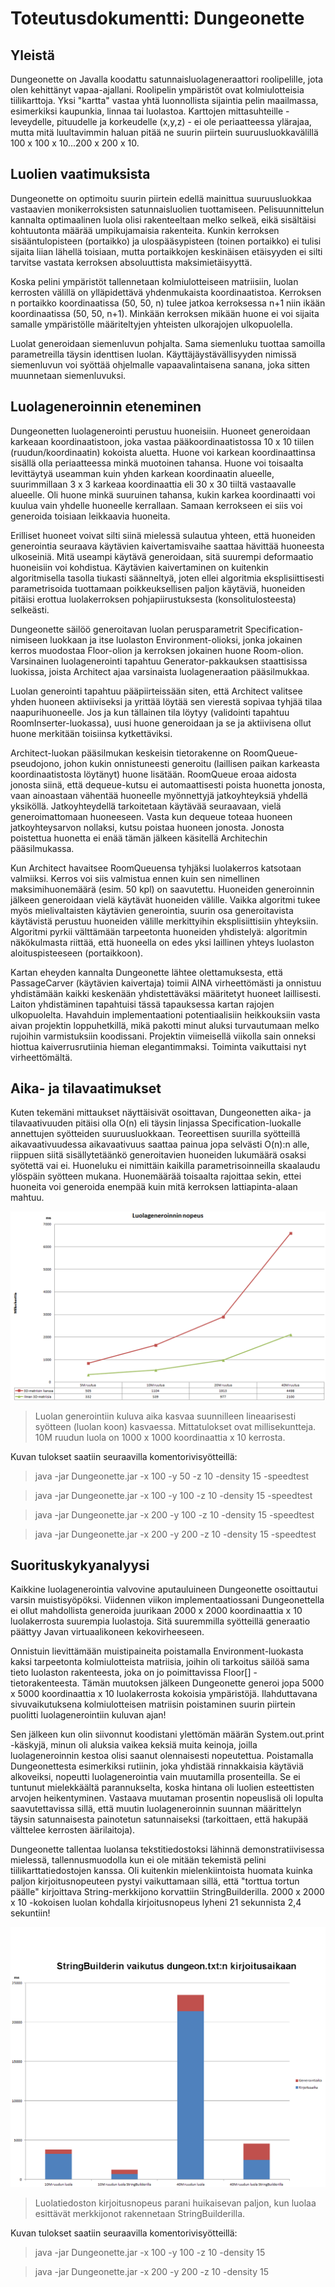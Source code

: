 Toteutusdokumentti: Dungeonette
===============================

Yleistä
-------
Dungeonette on Javalla koodattu satunnaisluolageneraattori roolipelille, jota olen kehittänyt vapaa-ajallani. Roolipelin ympäristöt ovat kolmiulotteisia tiilikarttoja. Yksi "kartta" vastaa yhtä luonnollista sijaintia pelin maailmassa, esimerkiksi kaupunkia, linnaa tai luolastoa. Karttojen mittasuhteille - leveydelle, pituudelle ja korkeudelle (x,y,z) - ei ole periaatteessa ylärajaa, mutta mitä luultavimmin haluan pitää ne suurin piirtein suuruusluokkavälillä 100 x 100 x 10...200 x 200 x 10. 

Luolien vaatimuksista
---------------------
Dungeonette on optimoitu suurin piirtein edellä mainittua suuruusluokkaa vastaavien monikerroksisten satunnaisluolien tuottamiseen. Pelisuunnittelun kannalta optimaalinen luola olisi rakenteeltaan melko selkeä, eikä sisältäisi kohtuutonta määrää umpikujamaisia rakenteita. Kunkin kerroksen sisääntulopisteen (portaikko) ja ulospääsypisteen (toinen portaikko) ei tulisi sijaita liian lähellä toisiaan, mutta portaikkojen keskinäisen etäisyyden ei silti tarvitse vastata kerroksen absoluuttista maksimietäisyyttä.

Koska pelini ympäristöt tallennetaan kolmiulotteiseen matriisiin, luolan kerrosten välillä on ylläpidettävä yhdenmukaista koordinaatistoa. Kerroksen n portaikko koordinaatissa (50, 50, n) tulee jatkoa kerroksessa n+1 niin ikään koordinaatissa (50, 50, n+1). Minkään kerroksen mikään huone ei voi sijaita samalle ympäristölle määriteltyjen yhteisten ulkorajojen ulkopuolella. 

Luolat generoidaan siemenluvun pohjalta. Sama siemenluku tuottaa samoilla parametreilla täysin identtisen luolan. Käyttäjäystävällisyyden nimissä siemenluvun voi syöttää ohjelmalle vapaavalintaisena sanana, joka sitten muunnetaan siemenluvuksi.

Luolageneroinnin eteneminen
---------------------------
Dungeonetten luolagenerointi perustuu huoneisiin. Huoneet generoidaan karkeaan koordinaatistoon, joka vastaa pääkoordinaatistossa 10 x 10 tiilen (ruudun/koordinaatin) kokoista aluetta. Huone voi karkean koordinaattinsa sisällä olla periaatteessa minkä muotoinen tahansa. Huone voi toisaalta levittäytyä useamman kuin yhden karkean koordinaatin alueelle, suurimmillaan 3 x 3 karkeaa koordinaattia eli 30 x 30 tiiltä vastaavalle alueelle. Oli huone minkä suuruinen tahansa, kukin karkea koordinaatti voi kuulua vain yhdelle huoneelle kerrallaan. Samaan kerrokseen ei siis voi generoida toisiaan leikkaavia huoneita. 

Erilliset huoneet voivat silti siinä mielessä sulautua yhteen, että huoneiden generointia seuraava käytävien kaivertamisvaihe saattaa hävittää huoneesta ulkoseiniä. Mitä useampi käytävä generoidaan, sitä suurempi deformaatio huoneisiin voi kohdistua. Käytävien kaivertaminen on kuitenkin algoritmisella tasolla tiukasti säänneltyä, joten ellei algoritmia eksplisiittisesti parametrisoida tuottamaan poikkeuksellisen paljon käytäviä, huoneiden pitäisi erottua luolakerroksen pohjapiirustuksesta (konsolitulosteesta) selkeästi.

Dungeonette säilöö generoitavan luolan perusparametrit Specification-nimiseen luokkaan ja itse luolaston Environment-olioksi, jonka jokainen kerros muodostaa Floor-olion ja kerroksen jokainen huone Room-olion. Varsinainen luolagenerointi tapahtuu Generator-pakkauksen staattisissa luokissa, joista Architect ajaa varsinaista luolageneraation pääsilmukkaa. 

Luolan generointi tapahtuu pääpiirteissään siten, että Architect valitsee yhden huoneen aktiiviseksi ja yrittää löytää sen vierestä sopivaa tyhjää tilaa naapurihuoneelle. Jos ja kun tällainen tila löytyy (validointi tapahtuu RoomInserter-luokassa), uusi huone generoidaan ja se ja aktiivisena ollut huone merkitään toisiinsa kytkettäviksi.

Architect-luokan pääsilmukan keskeisin tietorakenne on RoomQueue-pseudojono, johon kukin onnistuneesti generoitu (laillisen paikan karkeasta koordinaatistosta löytänyt) huone lisätään. RoomQueue eroaa aidosta jonosta siinä, että dequeue-kutsu ei automaattisesti poista huonetta jonosta, vaan ainoastaan vähentää huoneelle myönnettyjä jatkoyhteyksiä yhdellä yksiköllä. Jatkoyhteydellä tarkoitetaan käytävää seuraavaan, vielä generoimattomaan huoneeseen. Vasta kun dequeue toteaa huoneen jatkoyhteysarvon nollaksi, kutsu poistaa huoneen jonosta. Jonosta poistettua huonetta ei enää tämän jälkeen käsitellä Architechin pääsilmukassa.

Kun Architect havaitsee RoomQueuensa tyhjäksi luolakerros katsotaan valmiiksi. Kerros voi siis valmistua ennen kuin sen nimellinen maksimihuonemäärä (esim. 50 kpl) on saavutettu. Huoneiden generoinnin jälkeen generoidaan vielä käytävät huoneiden välille. Vaikka algoritmi tukee myös mielivaltaisten käytävien generointia, suurin osa generoitavista käytävistä perustuu huoneiden välille merkittyihin eksplisiittisiin yhteyksiin. Algoritmi pyrkii välttämään tarpeetonta huoneiden yhdistelyä: algoritmin näkökulmasta riittää, että huoneella on edes yksi laillinen yhteys luolaston aloituspisteeseen (portaikkoon).

Kartan eheyden kannalta Dungeonette lähtee olettamuksesta, että PassageCarver (käytävien kaivertaja) toimii AINA virheettömästi ja onnistuu yhdistämään kaikki keskenään yhdistettäväksi määritetyt huoneet laillisesti. Laiton yhdistäminen tapahtuisi tässä tapauksessa kartan rajojen ulkopuolelta. Havahduin implementaationi potentiaalisiin heikkouksiin vasta aivan projektin loppuhetkillä, mikä pakotti minut aluksi turvautumaan melko rujoihin varmistuksiin koodissani. Projektin viimeisellä viikolla sain onneksi hiottua kaiverrusrutiinia hieman elegantimmaksi. Toiminta vaikuttaisi nyt virheettömältä. 

Aika- ja tilavaatimukset
------------------------
Kuten tekemäni mittaukset näyttäisivät osoittavan, Dungeonetten aika- ja tilavaativuuden pitäisi olla O(n) eli täysin linjassa Specification-luokalle annettujen syötteiden suuruusluokkaan. Teoreettisen suurilla syötteillä aikavaativuudessa aikavaativuus saattaa painua jopa selvästi O(n):n alle, riippuen siitä sisällytetäänkö generoitavien huoneiden lukumäärä osaksi syötettä vai ei. Huoneluku ei nimittäin kaikilla parametrisoinneilla skaalaudu ylöspäin syötteen mukana. Huonemäärää toisaalta rajoittaa sekin, ettei huoneita voi generoida enempää kuin mitä kerroksen lattiapinta-alaan mahtuu.

![alt text](https://github.com/basic-ohjelmoia/dungeonette/blob/master/dokumentaatio/kuvat/luolagenerointi.png)
> Luolan generointiin kuluva aika kasvaa suunnilleen lineaarisesti syötteen (luolan koon) kasvaessa. Mittatulokset ovat millisekuntteja. 10M ruudun luola on 1000 x 1000 koordinaattia x 10 kerrosta.

Kuvan tulokset saatiin seuraavilla komentorivisyötteillä:

> java -jar Dungeonette.jar -x 100 -y 50 -z 10 -density 15 -speedtest

> java -jar Dungeonette.jar -x 100 -y 100 -z 10 -density 15 -speedtest

> java -jar Dungeonette.jar -x 200 -y 100 -z 10 -density 15 -speedtest

> java -jar Dungeonette.jar -x 200 -y 200 -z 10 -density 15 -speedtest

Suorituskykyanalyysi
--------------------
Kaikkine luolagenerointia valvovine aputauluineen Dungeonette osoittautui varsin muistisyöpöksi. Viidennen viikon implementaatiossani Dungeonettella ei ollut mahdollista generoida juurikaan 2000 x 2000 koordinaattia x 10 luolakerrosta suurempia luolastoja. Sitä suuremmilla syötteillä generaatio päättyy Javan virtuaalikoneen kekovirheeseen.

Onnistuin lievittämään muistipaineita poistamalla Environment-luokasta kaksi tarpeetonta kolmiulotteista matriisia, joihin oli tarkoitus säilöä sama tieto luolaston rakenteesta, joka on jo poimittavissa Floor[] -tietorakenteesta. Tämän muutoksen jälkeen Dungeonette generoi jopa 5000 x 5000 koordinaattia x 10 luolakerrosta kokoisia ympäristöjä. Ilahduttavana sivuvaikutuksena kolmiulotteisen matriisin poistaminen suurin piirtein puolitti luolagenerointiin kuluvan ajan!

Sen jälkeen kun olin siivonnut koodistani ylettömän määrän System.out.print -käskyjä, minun oli aluksia vaikea keksiä muita keinoja, joilla luolageneroinnin kestoa olisi saanut olennaisesti nopeutettua. Poistamalla Dungeonettesta esimerkiksi rutiinin, joka yhdistää rinnakkaisia käytäviä alkoveiksi, nopeutti luolagenerointia vain muutamilla prosenteilla. Se ei tuntunut mielekkäältä parannukselta, koska hintana oli luolien esteettisten arvojen heikentyminen. Vastaava muutaman prosentin nopeuslisä oli lopulta saavutettavissa sillä, että muutin luolageneroinnin suunnan määrittelyn täysin satunnaisesta painotetun satunnaiseksi (tarkoittaen, että hakupää välttelee kerrosten äärilaitoja). 

Dungeonette tallentaa luolansa tekstitiedostoksi lähinnä demonstratiivisessa mielessä, tallennusmuodolla kun ei ole mitään tekemistä pelini tiilikarttatiedostojen kanssa. Oli kuitenkin mielenkiintoista huomata kuinka paljon kirjoitusnopeuteen pystyi vaikuttamaan sillä, että "torttua tortun päälle" kirjoittava String-merkkijono korvattiin StringBuilderilla. 2000 x 2000 x 10 -kokoisen luolan kohdalla kirjoitusnopeus lyheni 21 sekunnista 2,4 sekuntiin!

![alt text](https://github.com/basic-ohjelmoia/dungeonette/blob/master/dokumentaatio/kuvat/kirjoitusnopeus.png)
> Luolatiedoston kirjoitusnopeus parani huikaisevan paljon, kun luolaa esittävät merkkijonot rakennetaan StringBuilderilla.

Kuvan tulokset saatiin seuraavilla komentorivisyötteillä:

> java -jar Dungeonette.jar -x 100 -y 100 -z 10 -density 15

> java -jar Dungeonette.jar -x 200 -y 200 -z 10 -density 15 
